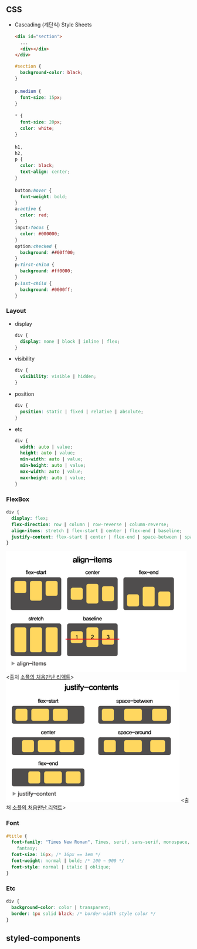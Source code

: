 ## CSS

- Cascading (계단식) Style Sheets

  ```html
  <div id="section">
    ...
    <div></div>
  </div>
  ```

  ```css
  #section {
    background-color: black;
  }

  p.medium {
    font-size: 15px;
  }

  * {
    font-size: 20px;
    color: white;
  }

  h1,
  h2,
  p {
    color: black;
    text-align: center;
  }

  button:hover {
    font-weight: bold;
  }
  a:active {
    color: red;
  }
  input:focus {
    color: #000000;
  }
  option:checked {
    background: ##00ff00;
  }
  p:first-child {
    background: #ff0000;
  }
  p:last-child {
    background: #0000ff;
  }
  ```

### Layout

- display
  ```css
  div {
    display: none | block | inline | flex;
  }
  ```
- visibility
  ```css
  div {
    visibility: visible | hidden;
  }
  ```
- position
  ```css
  div {
    position: static | fixed | relative | absolute;
  }
  ```
- etc
  ```css
  div {
    width: auto | value;
    height: auto | value;
    min-width: auto | value;
    min-height: auto | value;
    max-width: auto | value;
    max-height: auto | value;
  }
  ```

### FlexBox

```css
div {
  display: flex;
  flex-direction: row | column | row-reverse | column-reverse;
  align-items: stretch | flex-start | center | flex-end | baseline;
  justify-content: flex-start | center | flex-end | space-between | space-around;
}
```

![Alt text](image-1.png)
<출처 [소플의 처음만난 리액트](https://ebook-product.kyobobook.co.kr/dig/epd/ebook/E000005511314)>
![Alt text](image-2.png)
<출처 [소플의 처음만난 리액트](https://ebook-product.kyobobook.co.kr/dig/epd/ebook/E000005511314)>

### Font

```css
#title {
  font-family: "Times New Roman", Times, serif, sans-serif, monospace, cursive,
    fantasy;
  font-size: 16px; /* 16px == 1em */
  font-weight: normal | bold; /* 100 ~ 900 */
  font-style: normal | italic | oblique;
}
```

### Etc

```css
div {
  background-color: color | transparent;
  border: 1px solid black; /* border-width style color */
}
```

## styled-components
